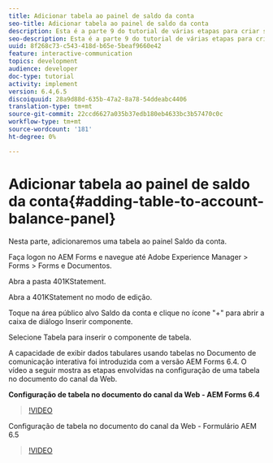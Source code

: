 ```yaml
---
title: Adicionar tabela ao painel de saldo da conta
seo-title: Adicionar tabela ao painel de saldo da conta
description: Esta é a parte 9 do tutorial de várias etapas para criar seu primeiro documento de comunicação interativo.Nesta parte, adicionaremos uma tabela ao painel Saldo da conta.
seo-description: Esta é a parte 9 do tutorial de várias etapas para criar seu primeiro documento de comunicação interativo.Nesta parte, adicionaremos uma tabela ao painel Saldo da conta.
uuid: 8f268c73-c543-418d-b65e-5beaf9660e42
feature: interactive-communication
topics: development
audience: developer
doc-type: tutorial
activity: implement
version: 6.4,6.5
discoiquuid: 28a9d88d-635b-47a2-8a78-54ddeabc4406
translation-type: tm+mt
source-git-commit: 22ccd6627a035b37edb180eb4633bc3b57470c0c
workflow-type: tm+mt
source-wordcount: '181'
ht-degree: 0%

---
```



# Adicionar tabela ao painel de saldo da conta{#adding-table-to-account-balance-panel}

Nesta parte, adicionaremos uma tabela ao painel Saldo da conta.

Faça logon no AEM Forms e navegue até Adobe Experience Manager > Forms > Forms e Documentos.

Abra a pasta 401KStatement.

Abra a 401KStatement no modo de edição.

Toque na área público alvo Saldo da conta e clique no ícone &quot;+&quot; para abrir a caixa de diálogo Inserir componente.

Selecione Tabela para inserir o componente de tabela.

A capacidade de exibir dados tabulares usando tabelas no Documento de comunicação interativa foi introduzida com a versão AEM Forms 6.4. O vídeo a seguir mostra as etapas envolvidas na configuração de uma tabela no documento do canal da Web.

**Configuração de tabela no documento do canal da Web - AEM Forms 6.4**

>[!VIDEO](https://video.tv.adobe.com/v/22360/?quality=9&learn=on)

Configuração de tabela no documento do canal da Web - Formulário AEM 6.5

>[!VIDEO](https://video.tv.adobe.com/v/27847?quality=9&learn=on)


